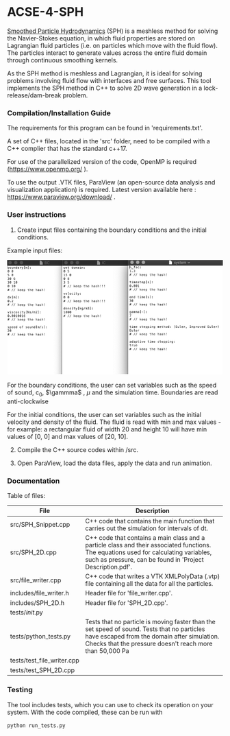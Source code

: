 # ACSE-4-SPH

[Smoothed Particle Hydrodynamics](https://en.wikipedia.org/wiki/Smoothed-particle_hydrodynamics) (SPH) is a meshless
method for solving the Navier-Stokes equation, in which fluid properties are stored on Lagrangian fluid particles (i.e. on
particles which move with the fluid flow). The particles interact to generate values across the entire fluid domain through
continuous smoothing kernels. 

As the SPH method is meshless and Lagrangian, it is ideal for solving problems involving fluid flow with interfaces and free 
surfaces. This tool implements the SPH method in C++ to solve 2D wave generation in a lock-release/dam-break problem.

### Compilation/Installation Guide

The requirements for this program can be found in 'requirements.txt'.

A set of C++ files, located in the 'src' folder, need to be compiled with a C++ complier that has the standard c++17. 

For use of the parallelized version of the code, OpenMP is required (https://www.openmp.org/ ).

To use the output .VTK files, ParaView (an open-source data analysis and visualization application) is required. Latest version available here : https://www.paraview.org/download/ .
### User instructions

1. Create input files containing the boundary conditions and the initial conditions.

Example input files:

![(example_input_files)](example_input_files.png "")

For the boundary conditions, the user can set variables such as the speed of
sound, c<sub>0</sub>, $\gammma$ , $\mu$ and the simulation time. Boundaries are read anti-clockwise

For the initial conditions, the user can set variables such as the initial velocity and density of the fluid. The fluid is read with min and max values - for example: a rectangular fluid of width 20 and height 10 will have min values of [0, 0] and max values of [20, 10].

2. Compile the C++ source codes within /src. 

3. Open ParaView, load the data files, apply the data and run animation.
 

### Documentation

Table of files:

| File | Description  | 
|---|---|
| src/SPH_Snippet.cpp  | C++ code that contains the main function that carries out the simulation for intervals of dt.  |
| src/SPH_2D.cpp  | C++ code that contains a main class and a particle class and their associated functions. The equations used for calculating variables, such as pressure, can be found in 'Project Description.pdf'. |
|  src/file_writer.cpp | C++ code that writes a VTK XMLPolyData (.vtp) file containing all the data for all the particles. |
|  includes/file_writer.h | Header file for 'file_writer.cpp'. |
|  includes/SPH_2D.h | Header file for 'SPH_2D.cpp'. |
|  tests/_init_.py |   |
|  tests/python_tests.py | Tests that no particle is moving faster than the set speed of sound. Tests that no particles have escaped from the domain after simulation. Checks that the pressure doesn't reach more than 50,000 Pa |
|  tests/test_file_writer.cpp |   |
|  tests/test_SPH_2D.cpp |   |




### Testing

The tool includes tests, which you can use to check its operation on your system. With the code compiled, these can be run 
with

```
python run_tests.py
```
